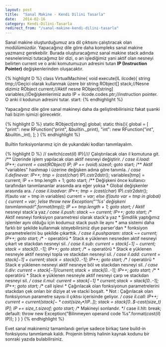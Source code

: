 ```yaml
---
layout: post
title:  "Sanal Makine - Kendi Dilini Tasarla"
date:   2014-02-16
category: Kendi-Dilini-Tasarla
redirect_from: "/sanal-makine-kendi-dilini-tasarla"
---
```


Sanal makine oluşturduğumuz ara dil çıktısını çalıştıracak olan modülümüzdür. Yapacağınız dile göre daha kompleks sanal makine yazmanız gerekebilir. Burada oluşturacağımız sanal makine stack adında nesnelerimizi tutacağımız bir dizi, o an işlediğimiz yani aktif olan nesneyi belirten current ve o anki komutumuzun adresini tutan **IP (Instruction Pointer)** değişkenlerinden oluşacaktır.

{% highlight D %}
class VirtualMachine{
	void execute(IL ilcode){
		string tmp;//Geçici olarak kullanmak üzere bir string
		RObject[] stack;//Nesne dizimiz
		RObject current;//Aktif nesne
		RObject[string] variables;//Değişkenlerimiz
		auto IP = ilcode.codes.ptr;//instruction pointer. O anki il kodunun adresini tutar.
		start:
{% endhighlight %}

Yapacağınız dile göre sanal makineyi daha da geliştirebilirisiniz fakat şuanki hali bizim işimizi görecektir.

{% highlight D %}
	static RObject[string] global;
	static this(){
		global = [
			"print": new RFunction("print", &builtin._print),
			"int": new RFunction("int", &builtin._int),
		];
	}
{% endhighlight %}

Builtin fonksiyonlarımız için de yukarıdaki kodları tanımlayalım.

{% highlight D %}
//
		switch(*cast(il*) IP){/// Çalıştırılacak olan il komutuna git.
			/** Üzerinde işlem yapılacak olan aktif nesneyi değiştirir.  */
			case il.load: IP++;
				current = *cast(RObject*) IP;
				IP += (void*).sizeof;
				goto start;
			/** Aktif "variables" hashmap i üzerine değişken adına göre tanımla.  */
			case il.definevar: IP++;
				tmp = (cast(char*) IP).cstr2dstr();
				variables[tmp] = current;
				IP += tmp.length + 1;
				goto start;
			/** Değişkeni önce kullanıcı tarafından tanımlananlar arasında ara eğer yoksa
			 *  Global değişkenler arasında ara.
			 */
			case il.loadvar: IP++;
				tmp = (cast(char*) IP).cstr2dstr();
				if(auto var = tmp in variables)
					current = *var;
				else if(auto var = tmp in global){
					current = *var;
				}else throw new Exception("'%s' değişkeni tanımlanmadı!".format(tmp));
				IP += tmp.length + 1;
				goto start;
			/** Aktif nesneyi stack'a yaz */
			case il.push:
				stack ~= current;
				IP++;
				goto start;
			/** Aktif nesneyi fonksiyon parametresi olarak stack'a yaz
			 *  Şimdilik yaptığımız işlemler aynı olduğu için kodumuz stack push ile aynı
			 *  ama sistemi daha farklı bir şekilde kullanmak isteyebilirsiniz diye parser'dan
			 *  fonksiyon parametrelerini bu şekilde çıkarttık.
			 */
			case il.pushparam:
				stack ~= current;
				IP++;
				goto start;
			/** - operatörü
			 *  Stack e yüklenen nesneden aktif nesneyi çıkart ve stackdan nesneyi sil.
			 */
			case il.sub:
				current = stack[$-1] - current;
				stack = stack[0..$-1];
				IP++;
				goto start;
			/** + operatörü
			 *  Stack e yüklenen nesneyle aktif nesneyi topla ve stackdan nesneyi sil.
			 */
			case il.add:
				current = stack[$-1] + current;
				stack = stack[0..$-1];
				IP++;
				goto start;
			/** / operatörü
			 *  Stack e yüklenen nesneyi aktif nesneye böl ve stackdan nesneyi sil.
			 */
			case il.div:
				current = stack[$-1] / current;
				stack = stack[0..$-1];
				IP++;
				goto start;
			/** * operatörü
			 *  Stack e yüklenen nesneyle aktif nesneyi çarp ve stackdan nesneyi sil.
			 */
			case il.mul:
				current = stack[$-1] * current;
				stack = stack[0..$-1];
				IP++;
				goto start;
			/** call işlevi
			 *  Çağırılacak olan fonksiyonun parametrelerini stackdan çek onları bir diziye at ve stacki boşalt.
			 *  Not : Çağırılacak olan fonksiyonun parametre sayısı il çıktısı içerisinde geliyor.
			 */
			case il.call: IP++;
				current = current(stack[$-*cast(size_t*) IP..$]);
				stack = stack[0..$-*cast(size_t*) IP];
				IP += size_t.sizeof;
				goto start;
			/** Makineyi sonlandır. */
			case il.hlt: break;
			default:
				throw new Exception("Bilinmeyen operand code %s".format(*cast(il*) IP));
		}
	}
}
{% endhighlight %}

Evet sanal makinemiz tamamlandı geriye sadece birkaç tane build-in fonksiyonu tanımlamak kaldı. Projenin bitmiş halinin kaynak kodunu bir sonraki yazıda bulabilirsiniz.